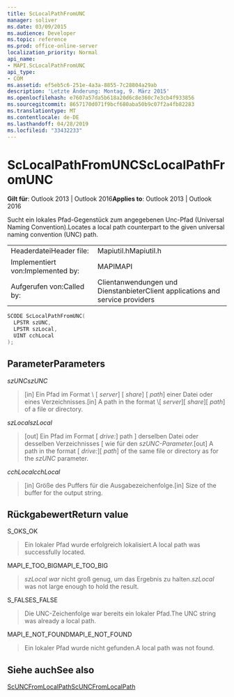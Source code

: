 ```yaml
---
title: ScLocalPathFromUNC
manager: soliver
ms.date: 03/09/2015
ms.audience: Developer
ms.topic: reference
ms.prod: office-online-server
localization_priority: Normal
api_name:
- MAPI.ScLocalPathFromUNC
api_type:
- COM
ms.assetid: ef5eb5c6-251e-4a3a-8855-7c28804a29ab
description: 'Letzte Änderung: Montag, 9. März 2015'
ms.openlocfilehash: e7607a57da5b618a20d6c8e360c7e3cb4f933856
ms.sourcegitcommit: 8657170d071f9bcf680aba50b9c07f2a4fb82283
ms.translationtype: MT
ms.contentlocale: de-DE
ms.lasthandoff: 04/28/2019
ms.locfileid: "33432233"
---
```

# <a name="sclocalpathfromunc"></a><span data-ttu-id="87817-103">ScLocalPathFromUNC</span><span class="sxs-lookup"><span data-stu-id="87817-103">ScLocalPathFromUNC</span></span>

  
  
<span data-ttu-id="87817-104">**Gilt für**: Outlook 2013 | Outlook 2016</span><span class="sxs-lookup"><span data-stu-id="87817-104">**Applies to**: Outlook 2013 | Outlook 2016</span></span> 
  
<span data-ttu-id="87817-105">Sucht ein lokales Pfad-Gegenstück zum angegebenen Unc-Pfad (Universal Naming Convention).</span><span class="sxs-lookup"><span data-stu-id="87817-105">Locates a local path counterpart to the given universal naming convention (UNC) path.</span></span> 
  
|||
|:-----|:-----|
|<span data-ttu-id="87817-106">Headerdatei</span><span class="sxs-lookup"><span data-stu-id="87817-106">Header file:</span></span>  <br/> |<span data-ttu-id="87817-107">Mapiutil.h</span><span class="sxs-lookup"><span data-stu-id="87817-107">Mapiutil.h</span></span>  <br/> |
|<span data-ttu-id="87817-108">Implementiert von:</span><span class="sxs-lookup"><span data-stu-id="87817-108">Implemented by:</span></span>  <br/> |<span data-ttu-id="87817-109">MAPI</span><span class="sxs-lookup"><span data-stu-id="87817-109">MAPI</span></span>  <br/> |
|<span data-ttu-id="87817-110">Aufgerufen von:</span><span class="sxs-lookup"><span data-stu-id="87817-110">Called by:</span></span>  <br/> |<span data-ttu-id="87817-111">Clientanwendungen und Dienstanbieter</span><span class="sxs-lookup"><span data-stu-id="87817-111">Client applications and service providers</span></span>  <br/> |
   
```cpp
SCODE ScLocalPathFromUNC(
  LPSTR szUNC,
  LPSTR szLocal,
  UINT cchLocal
);
```

## <a name="parameters"></a><span data-ttu-id="87817-112">Parameter</span><span class="sxs-lookup"><span data-stu-id="87817-112">Parameters</span></span>

 <span data-ttu-id="87817-113">_szUNC_</span><span class="sxs-lookup"><span data-stu-id="87817-113">_szUNC_</span></span>
  
> <span data-ttu-id="87817-114">[in] Ein Pfad im Format \\ [ _server_] \[ _share_] \[ _path_] einer Datei oder eines Verzeichnisses.</span><span class="sxs-lookup"><span data-stu-id="87817-114">[in] A path in the format \\[ _server_]\[ _share_]\[ _path_] of a file or directory.</span></span>
    
 <span data-ttu-id="87817-115">_szLocal_</span><span class="sxs-lookup"><span data-stu-id="87817-115">_szLocal_</span></span>
  
> <span data-ttu-id="87817-116">[out] Ein Pfad im Format [ _drive:_] path ] derselben Datei oder desselben Verzeichnisses \[ wie für den _szUNC-Parameter._</span><span class="sxs-lookup"><span data-stu-id="87817-116">[out] A path in the format [ _drive:_]\[ _path_] of the same file or directory as for the  _szUNC_ parameter.</span></span> 
    
 <span data-ttu-id="87817-117">_cchLocal_</span><span class="sxs-lookup"><span data-stu-id="87817-117">_cchLocal_</span></span>
  
> <span data-ttu-id="87817-118">[in] Größe des Puffers für die Ausgabezeichenfolge.</span><span class="sxs-lookup"><span data-stu-id="87817-118">[in] Size of the buffer for the output string.</span></span>
    
## <a name="return-value"></a><span data-ttu-id="87817-119">Rückgabewert</span><span class="sxs-lookup"><span data-stu-id="87817-119">Return value</span></span>

<span data-ttu-id="87817-120">S_OK</span><span class="sxs-lookup"><span data-stu-id="87817-120">S_OK</span></span>
  
> <span data-ttu-id="87817-121">Ein lokaler Pfad wurde erfolgreich lokalisiert.</span><span class="sxs-lookup"><span data-stu-id="87817-121">A local path was successfully located.</span></span>
    
<span data-ttu-id="87817-122">MAPI_E_TOO_BIG</span><span class="sxs-lookup"><span data-stu-id="87817-122">MAPI_E_TOO_BIG</span></span>
  
>  <span data-ttu-id="87817-123">_szLocal war_ nicht groß genug, um das Ergebnis zu halten.</span><span class="sxs-lookup"><span data-stu-id="87817-123">_szLocal_ was not large enough to hold the result.</span></span> 
    
<span data-ttu-id="87817-124">S_FALSE</span><span class="sxs-lookup"><span data-stu-id="87817-124">S_FALSE</span></span>
  
> <span data-ttu-id="87817-125">Die UNC-Zeichenfolge war bereits ein lokaler Pfad.</span><span class="sxs-lookup"><span data-stu-id="87817-125">The UNC string was already a local path.</span></span>
    
<span data-ttu-id="87817-126">MAPI_E_NOT_FOUND</span><span class="sxs-lookup"><span data-stu-id="87817-126">MAPI_E_NOT_FOUND</span></span>
  
> <span data-ttu-id="87817-127">Ein lokaler Pfad wurde nicht gefunden.</span><span class="sxs-lookup"><span data-stu-id="87817-127">A local path was not found.</span></span>
    
## <a name="see-also"></a><span data-ttu-id="87817-128">Siehe auch</span><span class="sxs-lookup"><span data-stu-id="87817-128">See also</span></span>



[<span data-ttu-id="87817-129">ScUNCFromLocalPath</span><span class="sxs-lookup"><span data-stu-id="87817-129">ScUNCFromLocalPath</span></span>](scuncfromlocalpath.md)

